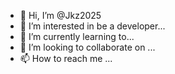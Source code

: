 - 👋 Hi, I’m @Jkz2025
- 👀 I’m interested in be a developer...
- 🌱 I’m currently learning to...
- 💞️ I’m looking to collaborate on ... 
- 📫 How to reach me ...

<!---
Jkz2025/Jkz2025 is a ✨ special ✨ repository because its `README.md` (this file) appears on your GitHub profile.
You can click the Preview link to take a look at your changes.
--->
